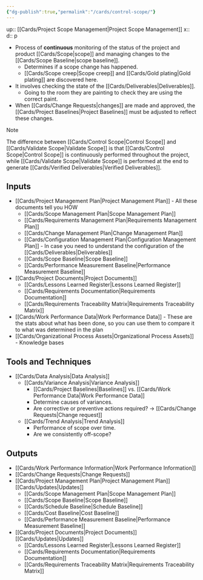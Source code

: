 ```yaml
---
{"dg-publish":true,"permalink":"/cards/control-scope/"}
---
```


up:: [[Cards/Project Scope Management\|Project Scope Management]] 
x:: 
d:: p

- ﻿﻿Process of **continuous** monitoring of the status of the project and product [[Cards/Scope\|scope]] and managing changes to the [[Cards/Scope Baseline\|scope baseline]].
	- Determines if a scope change has happened.  
	- [[Cards/Scope creep\|Scope creep]] and [[Cards/Gold plating\|Gold plating]] are discovered here.
- It involves checking the state of the [[Cards/Deliverables\|Deliverables]]. 
	- Going to the room they are painting to check they are using the correct paint. 
- When [[Cards/Change Requests\|changes]] are made and approved, the [[Cards/Project Baselines\|Project Baselines]] must be adjusted to reflect these changes.

> [!Note]
> The difference between [[Cards/Control Scope\|Control Scope]] and [[Cards/Validate Scope\|Validate Scope]] is that [[Cards/Control Scope\|Control Scope]] is continuously performed throughout the project, while [[Cards/Validate Scope\|Validate Scope]] is performed at the end to generate [[Cards/Verified Deliverables\|Verified Deliverables]]. 

## Inputs
- [[Cards/Project Management Plan\|Project Management Plan]] - All these documents tell you HOW 
	- [[Cards/Scope Management Plan\|Scope Management Plan]]
	- [[Cards/Requirements Management Plan\|Requirements Management Plan]]
	- [[Cards/Change Management Plan\|Change Management Plan]]
	- [[Cards/Configuration Management Plan\|Configuration Management Plan]] - In case you need to understand the configuration of the [[Cards/Deliverables\|Deliverables]] 
	- [[Cards/Scope Baseline\|Scope Baseline]]
	- [[Cards/Performance Measurement Baseline\|Performance Measurement Baseline]]
- [[Cards/Project Documents\|Project Documents]]
	- [[Cards/Lessons Learned Register\|Lessons Learned Register]]
	- [[Cards/Requirements Documentation\|Requirements Documentation]]
	- [[Cards/Requirements Traceability Matrix\|Requirements Traceability Matrix]]
- [[Cards/Work Performance Data\|Work Performance Data]] - These are the stats about what has been done, so you can use them to compare it to what was determined in the plan
- [[Cards/Organizational Process Assets\|Organizational Process Assets]] - Knowledge bases 

## Tools and Techniques
- [[Cards/Data Analysis\|Data Analysis]] 
	- [[Cards/Variance Analysis\|Variance Analysis]] 
		- [[Cards/Project Baselines\|Baselines]] vs. [[Cards/Work Performance Data\|Work Performance Data]] 
		- Determine causes of variances.
		- Are corrective or preventive actions required? -> [[Cards/Change Requests\|Change request]]
	- [[Cards/Trend Analysis\|Trend Analysis]] 
		- Performance of scope over time.
		- Are we consistently off-scope? 

## Outputs
- [[Cards/Work Performance Information\|Work Performance Information]]
- [[Cards/Change Requests\|Change Requests]]
- [[Cards/Project Management Plan\|Project Management Plan]] [[Cards/Updates\|Updates]]
	- [[Cards/Scope Management Plan\|Scope Management Plan]]
	- [[Cards/Scope Baseline\|Scope Baseline]]
	- [[Cards/Schedule Baseline\|Schedule Baseline]]
	- [[Cards/Cost Baseline\|Cost Baseline]]
	- [[Cards/Performance Measurement Baseline\|Performance Measurement Baseline]]
- [[Cards/Project Documents\|Project Documents]] [[Cards/Updates\|Updates]]
	- [[Cards/Lessons Learned Register\|Lessons Learned Register]]
	- [[Cards/Requirements Documentation\|Requirements Documentation]]
	- [[Cards/Requirements Traceability Matrix\|Requirements Traceability Matrix]]

